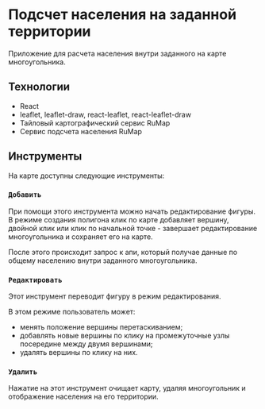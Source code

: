 # Подсчет населения на заданной территории

Приложение для расчета населения внутри заданного на карте многоугольника.

## Технологии

- React
- leaflet, leaflet-draw, react-leaflet, react-leaflet-draw
- Тайловый картографический сервис RuMap
- Сервис подсчета населения RuMap

## Инструменты

На карте доступны следующие инструменты:

### `Добавить`

При помощи этого инструмента можно начать редактирование фигуры. В режиме создания полигона клик по карте добавляет вершину, двойной клик или клик по начальной точке - завершает редактирование многоугольника и сохраняет его на карте.

После этого происходит запрос к апи, который получае данные по общему населению внутри заданного многоугольника.

### `Редактировать`

Этот инструмент переводит фигуру в режим редактирования.

В этом режиме пользователь может:

- менять положение вершины перетаскиванием;
- добавлять новые вершины по клику на промежуточные узлы посередине между двумя вершинами;
- удалять вершины по клику на них.

### `Удалить`

Нажатие на этот инструмент очищает карту, удаляя многоугольник и отображение населения на его территории.
